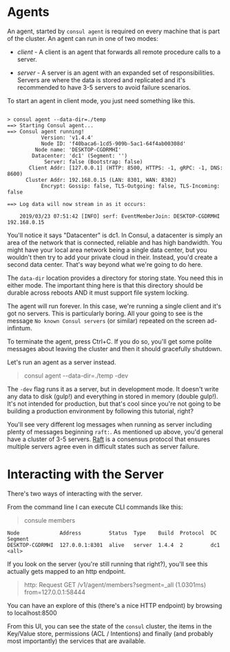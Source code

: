 
# Agents

An agent, started by `consul agent` is required on every machine that is part of the cluster. An agent can run in one of two modes:

* _client_ - A client is an agent that forwards all remote procedure calls to a server. 

* _server_ - A server is an agent with an expanded set of responsibilities. Servers are where the data is stored and replicated and it's recommended to have 3-5 servers to avoid failure scenarios.

To start an agent in client mode, you just need something like this.

```

> consul agent --data-dir=./temp
==> Starting Consul agent...
==> Consul agent running!
           Version: 'v1.4.4'
           Node ID: 'f40baca6-1cd5-909b-5ac1-64f4ab00308d'
         Node name: 'DESKTOP-CGDRMHI'
        Datacenter: 'dc1' (Segment: '')
            Server: false (Bootstrap: false)
       Client Addr: [127.0.0.1] (HTTP: 8500, HTTPS: -1, gRPC: -1, DNS: 8600)
      Cluster Addr: 192.168.0.15 (LAN: 8301, WAN: 8302)
           Encrypt: Gossip: false, TLS-Outgoing: false, TLS-Incoming: false

==> Log data will now stream in as it occurs:

    2019/03/23 07:51:42 [INFO] serf: EventMemberJoin: DESKTOP-CGDRMHI 192.168.0.15

```

You'll notice it says "Datacenter" is dc1. In Consul, a datacenter is simply an area of the network that is connected, reliable and has high bandwidth. You might have your local area network being a single data center, but you wouldn't then try to add your private cloud in their. Instead, you'd create a second data center. That's way beyond what we're going to do here.

The `data-dir` location provides a directory for storing state. You need this in either mode. The important thing here is that this directory should be durable across reboots AND it must support file system locking.

The agent will run forever. In this case, we're running a single client and it's got no servers. This is particularly boring. All your going to see is the message `No known Consul servers` (or similar) repeated on the screen ad-infintum.

To terminate the agent, press Ctrl+C. If you do so, you'll get some polite messages about leaving the cluster and then it should gracefully shutdown.

Let's run an agent as a server instead.

> consul agent --data-dir=./temp -dev

The `-dev` flag runs it as a server, but in development mode. It doesn't write any data to disk (gulp!) and everything in stored in memory (double gulp!). It's not intended for production, but that's cool since you're not going to be building a production environment by following this tutorial, right?

You'll see very different log messages when running as server including plenty of messages beginning `raft:`. As mentioned up above, you'd general have a cluster of 3-5 servers. [Raft](https://raft.github.io/) is a consensus protocol that ensures multiple servers agree even in difficult states such as server failure.

# Interacting with the Server

There's two ways of interacting with the server. 

From the command line I can execute CLI commands like this:

> consule members

```
Node             Address         Status  Type    Build  Protocol  DC   Segment
DESKTOP-CGDRMHI  127.0.0.1:8301  alive   server  1.4.4  2         dc1  <all>
```
If you look on the server (you're still running that right?), you'll see this actually gets mapped to an http endpoint.

> http: Request GET /v1/agent/members?segment=_all (1.0301ms) from=127.0.0.1:58444

You can have an explore of this (there's a nice HTTP endpoint) by browsing to localhost:8500

<INSERT AN IMAGE>

From this UI, you can see the state of the `consul` cluster, the items in the Key/Value store, permissions (ACL / Intentions) and finally (and probably most importantly) the services that are available.
